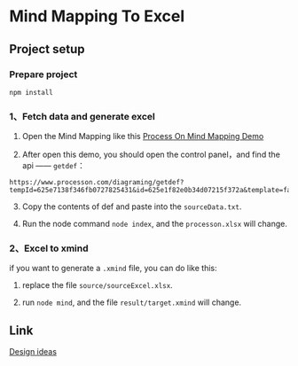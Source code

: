 # Mind Mapping To Excel

## Project setup

### Prepare project
```
npm install
```

### 1、Fetch data and generate excel

1. Open the Mind Mapping like this [Process On Mind Mapping Demo](https://www.processon.com/view/link/625e1f931efad40734bf4d3e)

2. After open this demo, you should open the control panel，and find the api —— `getdef`：

```
https://www.processon.com/diagraming/getdef?tempId=625e7138f346fb0727825431&id=625e1f82e0b34d07215f372a&template=false&_=1650356536556
```

3. Copy the contents of def and paste into the `sourceData.txt`.

4. Run the node command `node index`, and the `processon.xlsx` will change.


### 2、Excel to xmind

if you want to generate a `.xmind` file, you can do like this:

1. replace the file `source/sourceExcel.xlsx`.

2. run `node mind`, and the file `result/target.xmind` will change.

## Link

[Design ideas](https://github.com/xuzelin1/tree-to-excel/blob/main/about.md)